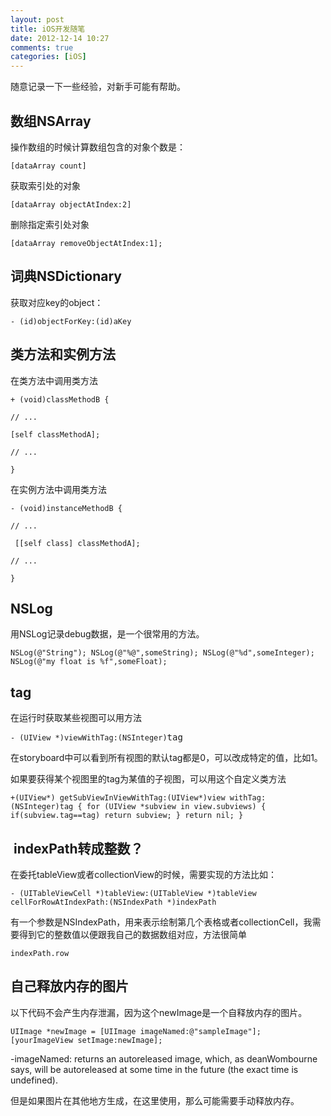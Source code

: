 ```yaml
---
layout: post
title: iOS开发随笔
date: 2012-12-14 10:27
comments: true
categories: [iOS]
---
```


随意记录一下一些经验，对新手可能有帮助。
<h2>数组NSArray</h2>
操作数组的时候计算数组包含的对象个数是：
<pre><code>[dataArray count]</code></pre>
获取索引处的对象
<pre><code>[dataArray objectAtIndex:2]</code></pre>
删除指定索引处对象
<pre><code>[dataArray removeObjectAtIndex:1];</code></pre><h2>词典NSDictionary</h2>
获取对应key的object：
<pre><code>- (id)objectForKey:(id)aKey</code></pre><h2>类方法和实例方法</h2>
在类方法中调用类方法
<pre><code>+ (void)classMethodB { </code></pre><pre><code>// ... </code></pre><pre><code>[self classMethodA]; </code></pre><pre><code>// ... </code></pre><pre><code>}</code></pre>
在实例方法中调用类方法
<pre><code>- (void)instanceMethodB { </code></pre><pre><code>// ...</code></pre><pre><code> [[self class] classMethodA];</code></pre><pre><code>// ...</code></pre><pre><code>}</code></pre><h2>NSLog</h2>
用NSLog记录debug数据，是一个很常用的方法。
<pre><code>NSLog(@"String"); NSLog(@"%@",someString); NSLog(@"%d",someInteger); NSLog(@"my float is %f",someFloat);</code></pre><h2>tag</h2>
在运行时获取某些视图可以用方法
<pre><code>- (UIView *)viewWithTag:(NSInteger)</code>tag</pre>
在storyboard中可以看到所有视图的默认tag都是0，可以改成特定的值，比如1。

如果要获得某个视图里的tag为某值的子视图，可以用这个自定义类方法
<pre><code>+(UIView*) getSubViewInViewWithTag:(UIView*)view withTag:(NSInteger)tag { for (UIView *subview in view.subviews) { if(subview.tag==tag) return subview; } return nil; }</code></pre><h2> indexPath转成整数？</h2>
在委托tableView或者collectionView的时候，需要实现的方法比如：
<pre><code>- (UITableViewCell *)tableView:(UITableView *)tableView cellForRowAtIndexPath:(NSIndexPath *)indexPath</code></pre>
有一个参数是NSIndexPath，用来表示绘制第几个表格或者collectionCell，我需要得到它的整数值以便跟我自己的数据数组对应，方法很简单
<pre><code>indexPath.row</code></pre><h2>自己释放内存的图片</h2>
以下代码不会产生内存泄漏，因为这个newImage是一个自释放内存的图片。
<pre><code>UIImage *newImage = [UIImage imageNamed:@"sampleImage"]; [yourImageView setImage:newImage];</code></pre>
-imageNamed: returns an autoreleased image, which, as deanWombourne says, will be autoreleased at some time in the future (the exact time is undefined).

但是如果图片在其他地方生成，在这里使用，那么可能需要手动释放内存。

